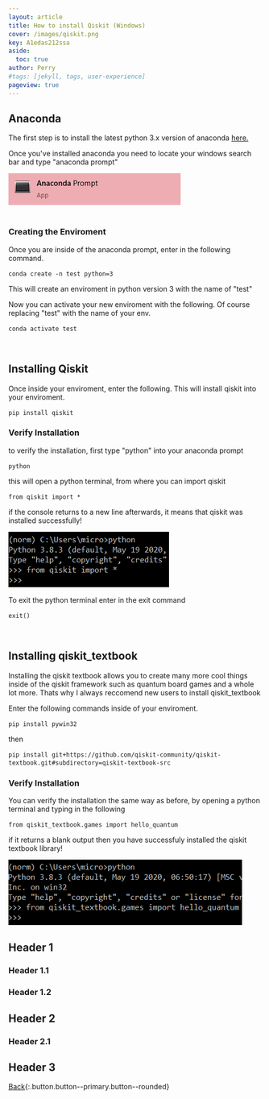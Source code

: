 ```yaml
---
layout: article
title: How to install Qiskit (Windows)
cover: /images/qiskit.png
key: A1edas212ssa
aside:
  toc: true
author: Perry
#tags: [jekyll, tags, user-experience]
pageview: true
---
```


## Anaconda

The first step is to install the latest python 3.x version of anaconda [here.](https://www.anaconda.com/products/individual)

Once you've installed anaconda you need to locate your windows search bar and type "anaconda prompt"
<div class="card">
  <div class="card__image">
    <img class="image" src="/images/anaconda.png"/>
  </div>
</div>
<br>

### Creating the Enviroment
Once you are inside of the anaconda prompt, enter in the following command.


    conda create -n test python=3

This will create an enviroment in python version 3 with the name of "test"

Now you can activate your new enviroment with the following. Of course replacing "test" with the name of your env.


    conda activate test

<br>

## Installing Qiskit

Once inside your enviroment, enter the following. This will install qiskit into your enviroment.

    pip install qiskit

### Verify Installation

to verify the installation, first type "python" into your anaconda prompt

    python

this will open a python terminal, from where you can import qiskit

    from qiskit import *

if the console returns to a new line afterwards, it means that qiskit was installed successfully!

<div class="card">
  <div class="card__image">
    <img class="image" src="/images/qiskittest.png"/>
  </div>
</div>

To exit the python terminal enter in the exit command 

    exit()

<br>

## Installing qiskit_textbook

Installing the qiskit textbook allows you to create many more cool things inside of the qiskit framework such as quantum board games and a whole lot more. Thats why I always reccomend new users to install qiskit_textbook

Enter the following commands inside of your enviroment.

    pip install pywin32

then

    pip install git+https://github.com/qiskit-community/qiskit-textbook.git#subdirectory=qiskit-textbook-src

### Verify Installation

You can verify the installation the same way as before, by opening a python terminal and typing in the following 

    from qiskit_textbook.games import hello_quantum

if it returns a blank output then you have successfuly installed the qiskit textbook library!

<div class="card">
  <div class="card__image">
    <img class="image" src="/images/qiskittest2.png"/>
  </div>
</div>



<!--more-->



## Header 1

### Header 1.1

### Header 1.2

## Header 2

### Header 2.1

## Header 3

[Back](https://wrelks.com/gettingstarted.html){:.button.button--primary.button--rounded}